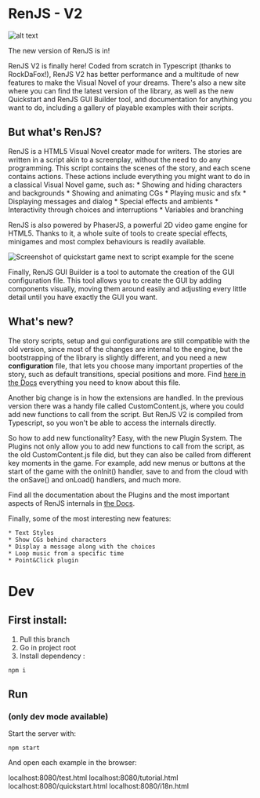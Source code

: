 # RenJS - V2

![alt text](http://renjs.net/assets/images/renjs-title.svg "RenJS Logo")

The new version of RenJS is in!

RenJS V2 is finally here! Coded from scratch in Typescript (thanks to RockDaFox!), RenJS V2 has better performance and a multitude of new features to make the Visual Novel of your dreams. There's also a new site where you can find the latest version of the library, as well as the new Quickstart and RenJS GUI Builder tool, and documentation for anything you want to do, including a gallery of playable examples with their scripts.

## But what's RenJS?

RenJS is a HTML5 Visual Novel creator made for writers. The stories are written in a script akin to a screenplay, without the need to do any programming. This script contains the scenes of the story, and each scene contains actions. These actions include everything you might want to do in a classical Visual Novel game, such as:
	* Showing and hiding characters and backgrounds
	* Showing and animating CGs
	* Playing music and sfx
	* Displaying messages and dialog
	* Special effects and ambients
	* Interactivity through choices and interruptions
	* Variables and branching

RenJS is also powered by PhaserJS, a powerful 2D video game engine for HTML5. Thanks to it, a whole suite of tools to create special effects, minigames and most complex behaviours is readily available.

![Screenshot of quickstart game next to script example for the scene](http://renjs.net/assets/images/codeexample.png "Script Example")

Finally, RenJS GUI Builder is a tool to automate the creation of the GUI configuration file. This tool allows you to create the GUI by adding components visually, moving them around easily and adjusting every little detail until you have exactly the GUI you want. 

## What's new?

The story scripts, setup and gui configurations are still compatible with the old version, since most of the changes are internal to the engine, but the bootstrapping of the library is slightly different, and you need a new **configuration** file, that lets you choose many important properties of the story, such as default transitions, special positions and more. Find [here in the Docs](http://renjs.net/docs-page.html#configuration-section) everything you need to know about this file.

Another big change is in how the extensions are handled. In the previous version there was a handy file called CustomContent.js, where you could add new functions to call from the script. But RenJS V2 is compiled from Typescript, so you won't be able to access the internals directly. 

So how to add new functionality? Easy, with the new Plugin System. The Plugins not only allow you to add new functions to call from the script, as the old CustomContent.js file did, but they can also be called from different key moments in the game. For example, add new menus or buttons at the start of the game with the onInit() handler, save to and from the cloud with the onSave() and onLoad() handlers, and much more.

Find all the documentation about the Plugins and the most important aspects of RenJS internals in [the Docs](http://renjs.net/docs-page.html#plugins-section).

Finally, some of the most interesting new features:

	* Text Styles
	* Show CGs behind characters
	* Display a message along with the choices
	* Loop music from a specific time
	* Point&Click plugin

# Dev

## First install:
1. Pull this branch
2. Go in project root
3. Install dependency :
```
npm i
```

## Run
### (only dev mode available)

Start the server with:

```
npm start
```

And open each example in the browser:

localhost:8080/test.html
localhost:8080/tutorial.html
localhost:8080/quickstart.html
localhost:8080/i18n.html
